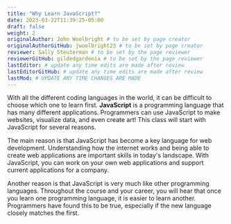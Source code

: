 ```yaml
---
title: "Why Learn JavaScript?"
date: 2023-03-22T11:39:25-05:00
draft: false
weight: 2
originalAuthor: John Woolbright # to be set by page creator
originalAuthorGitHub: jwoolbright23 # to be set by page creator
reviewer: Sally Steuterman # to be set by the page reviewer
reviewerGitHub: gildedgardenia # to be set by the page reviewer
lastEditor: # update any time edits are made after review
lastEditorGitHub: # update any time edits are made after review
lastMod: # UPDATE ANY TIME CHANGES ARE MADE
---
```


With all the different coding languages in the world, it can be difficult to choose which one to learn first. **JavaScript** is a programming language that has many different applications. Programmers can use JavaScript to make websites, visualize data, and even create art! This class will start with JavaScript for several reasons.

The main reason is that JavaScript has become a key language for web development. Understanding how the internet works and being able to create web applications are important skills in today's landscape. With JavaScript, you can work on your own web applications and support current applications for a company.

Another reason is that JavaScript is very much like other programming languages. Throughout the course and your career, you will hear that once you learn one programming language, it is easier to learn another. Programmers have found this to be true, especially if the new language closely matches the first.